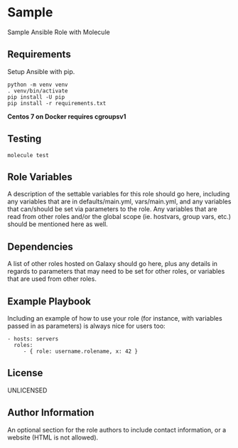 # Sample

Sample Ansible Role with Molecule

## Requirements

Setup Ansible with pip.

```
python -m venv venv
. venv/bin/activate
pip install -U pip
pip install -r requirements.txt
```

**Centos 7 on Docker requires cgroupsv1**

## Testing

`molecule test`

## Role Variables

A description of the settable variables for this role should go here, including any variables that are in defaults/main.yml, vars/main.yml, and any variables that can/should be set via parameters to the role. Any variables that are read from other roles and/or the global scope (ie. hostvars, group vars, etc.) should be mentioned here as well.

## Dependencies

A list of other roles hosted on Galaxy should go here, plus any details in regards to parameters that may need to be set for other roles, or variables that are used from other roles.

## Example Playbook

Including an example of how to use your role (for instance, with variables passed in as parameters) is always nice for users too:

    - hosts: servers
      roles:
         - { role: username.rolename, x: 42 }

## License

UNLICENSED

## Author Information

An optional section for the role authors to include contact information, or a website (HTML is not allowed).
